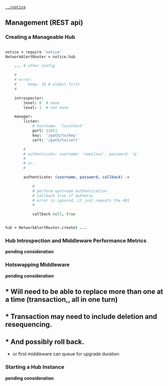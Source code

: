 [`../notice`](../notice)

Management (REST api)
---------------------

### Creating a Manageable Hub

```coffee

notice = require 'notice'
NetworkAlertRouter = notice.hub

    ... # other config

    # 
    # error:
    #     keep: 10 # oldest first
    #

    introspector:
        level: 0  # none
        level: 1  # not none

    manager:
        listen: 
            # hostname: 'localhost'
            port: 11011
            key:  '/path/to/key'
            cert: '/path/to/cert'

        # 
        # authenticate: username: 'nomilous', password: '∆'
        # 
        # or: 
        # 

        authenticate: (username, password, callback) -> 

            #
            # perform upstream authentication
            # callback true if authetic
            # error is ignored, it just reposts the 401
            # 

            callback null, true


hub = NetworkAlertRouter.create( ...

```


### Hub Introspection and Middleware Performance Metrics

**pending consideration**

### Hotswapping Middleware

**pending consideration**

## * Will need to be able to replace more than one at a time (transaction,, **all in one turn**)
## * Transaction may need to include deletion and resequencing.
## * And possibly roll back.
* or first middleware can queue for upgrade duration

### Starting a Hub Instance

**pending consideration**


